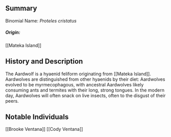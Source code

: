 ## Summary

Binomial Name: _Proteles cristatus_  
##### Origin:
[[Mateka Island]]  
## History and Description

The Aardwolf is a hyaenid feliform originating from [[Mateka Island]]. Aardwolves are distinguished from other hyaenids by their diet: Aardwolves evolved to be myrmecophagous, with ancestral Aardwolves likely consuming ants and termites with their long, strong tongues. In the modern day, Aardwolves will often snack on live insects, often to the disgust of their peers.
## Notable Individuals

[[Brooke Ventana]]
[[Cody Ventana]]